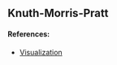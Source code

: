 ## Knuth-Morris-Pratt

#### References:

* [Visualization](https://algorithm-visualizer.org/dynamic-programming/knuth-morris-pratts-string-search)
